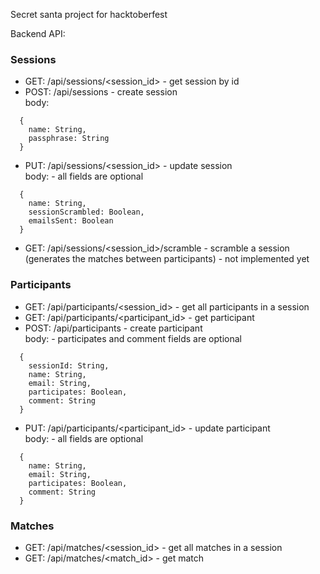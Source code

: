Secret santa project for hacktoberfest

Backend API:

### Sessions
- GET: /api/sessions/<session_id> - get session by id
- POST: /api/sessions - create session  
body: 
```
  {
    name: String,
    passphrase: String
  }
```
- PUT: /api/sessions/<session_id> - update session  
body: - all fields are optional
```
  {
    name: String,
    sessionScrambled: Boolean,
    emailsSent: Boolean
  }
```
- GET: /api/sessions/<session_id>/scramble - scramble a session (generates the matches between participants) - not implemented yet 


### Participants
- GET: /api/participants/<session_id> - get all participants in a session
- GET: /api/participants/<participant_id> - get participant
- POST: /api/participants - create participant  
body: - participates and comment fields are optional
```
  {
    sessionId: String,
    name: String,
    email: String,
    participates: Boolean,
    comment: String
  }
```
- PUT: /api/participants/<participant_id> - update participant  
body: - all fields are optional
```
  {
    name: String,
    email: String,
    participates: Boolean,
    comment: String
  }
```

### Matches
- GET: /api/matches/<session_id> - get all matches in a session
- GET: /api/matches/<match_id> - get match  

